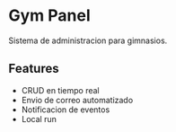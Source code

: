 
# Gym Panel

Sistema de administracion para gimnasios.



## Features

- CRUD en tiempo real
- Envio de correo automatizado
- Notificacion de eventos
- Local run

